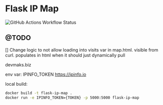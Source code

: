 # Flask IP Map

![GitHub Actions Workflow Status](https://img.shields.io/github/actions/workflow/status/justinmaks/flask-ip-map/docker-build-push.yml)


## @TODO
[] Change logic to not allow loading into visits var in map.html. visible from curl. populates in html when it should just dynamically pull

devmaks.biz

env var:
IPINFO_TOKEN
https://ipinfo.io

local build:
```bash
docker build -t flask-ip-map .
docker run -e IPINFO_TOKEN={TOKEN} -p 5000:5000 flask-ip-map
```
